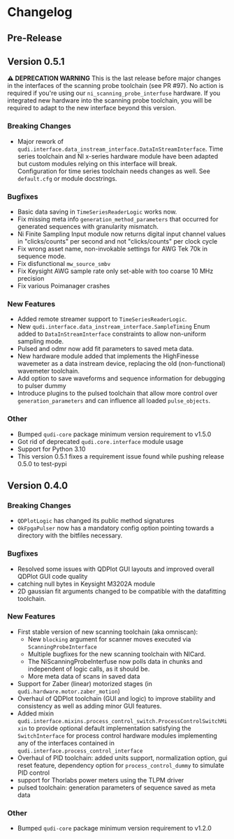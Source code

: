 # Changelog

## Pre-Release




## Version 0.5.1

**⚠ DEPRECATION WARNING**
This is the last release before major changes in the interfaces of the scanning probe toolchain (see PR #97).
No action is required if you're using our `ni_scanning_probe_interfuse` hardware. If you integrated new hardware
into the scanning probe toolchain, you will be required to adapt to the new interface beyond this version.


### Breaking Changes
- Major rework of `qudi.interface.data_instream_interface.DataInStreamInterface`. Time series 
toolchain and NI x-series hardware module have been adapted but custom modules relying on this 
interface will break.  
Configuration for time series toolchain needs changes as well. See `default.cfg` or module 
docstrings.

### Bugfixes
- Basic data saving in `TimeSeriesReaderLogic` works now.
- Fix missing meta info `generation_method_parameters` that occurred for generated sequences with granularity mismatch.
- Ni Finite Sampling Input module now returns digital input channel values in "clicks/counts" per second and not "clicks/counts" per clock cycle
- Fix wrong asset name, non-invokable settings for AWG Tek 70k in sequence mode.
- Fix disfunctional `mw_source_smbv`
- Fix Keysight AWG sample rate only set-able with too coarse 10 MHz precision
- Fix various Poimanager crashes 

### New Features
- Added remote streamer support to `TimeSeriesReaderLogic`.
- New `qudi.interface.data_instream_interface.SampleTiming` Enum added to `DataInStreamInterface` 
constraints to allow non-uniform sampling mode.
- Pulsed and odmr now add fit parameters to saved meta data.
- New hardware module added that implements the HighFinesse wavemeter as a data instream device, replacing the old (non-functional) wavemeter toolchain.
- Add option to save waveforms and sequence information for debugging to pulser dummy
- Introduce plugins to the pulsed toolchain that allow more control over `generation_parameters` and can influence all loaded `pulse_objects`.

### Other
- Bumped `qudi-core` package minimum version requirement to v1.5.0
- Got rid of deprecated `qudi.core.interface` module usage
- Support for Python 3.10
- This version 0.5.1 fixes a requirement issue found while pushing release 0.5.0 to test-pypi 

## Version 0.4.0
### Breaking Changes
- `QDPlotLogic` has changed its public method signatures 
- `OkFpgaPulser` now has a mandatory config option pointing towards a directory with the bitfiles necessary.

### Bugfixes
- Resolved some issues with QDPlot GUI layouts and improved overall QDPlot GUI code quality
- catching null bytes in Keysight M3202A module
- 2D gaussian fit arguments changed to be compatible with the datafitting toolchain.
### New Features
- First stable version of new scanning toolchain (aka omniscan):
    - New `blocking` argument for scanner moves executed via `ScanningProbeInterface`
    - Multiple bugfixes for the new scanning toolchain with NICard. 
    - The NiScanningProbeInterfuse now polls data in chunks and independent of logic calls, as it should be.
    - More meta data of scans in saved data
- Support for Zaber (linear) motorized stages (in `qudi.hardware.motor.zaber_motion`)
- Overhaul of QDPlot toolchain (GUI and logic) to improve stability and consistency as well as 
adding minor GUI features.
- Added mixin `qudi.interface.mixins.process_control_switch.ProcessControlSwitchMixin` to provide 
optional default implementation satisfying the `SwitchInterface` for process control hardware 
modules implementing any of the interfaces contained in `qudi.interface.process_control_interface`
- Overhaul of PID toolchain: added units support, normalization option, gui reset feature,
dependency option for `process_control_dummy` to simulate PID control
- support for Thorlabs power meters using the TLPM driver
- pulsed toolchain: generation parameters of sequence saved as meta data

### Other
- Bumped `qudi-core` package minimum version requirement to v1.2.0
